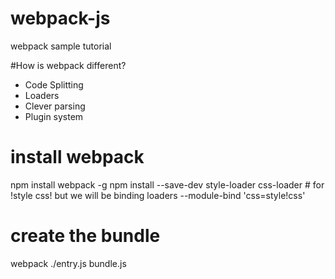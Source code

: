 # webpack-js
webpack sample tutorial

#How is webpack different?
* Code Splitting
* Loaders
* Clever parsing
* Plugin system
 

# install webpack 
npm install webpack -g
npm install --save-dev style-loader css-loader  # for !style css! 
but we will be binding loaders  --module-bind 'css=style!css'

# create the bundle
webpack ./entry.js bundle.js


